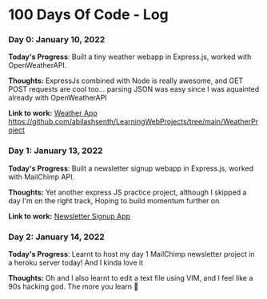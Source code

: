 # 100 Days Of Code - Log

### Day 0: January 10, 2022 

**Today's Progress**: Built a tiny weather webapp in Express.js, worked with OpenWeatherAPI.

**Thoughts:** ExpressJs combined with Node is really awesome, and GET POST requests are cool too... parsing JSON was easy since I was aquainted already with OpenWeatherAPI

**Link to work:** [Weather App](https://github.com/abilashsenth/LearningWebProjects/tree/main/WeatherProject) https://github.com/abilashsenth/LearningWebProjects/tree/main/WeatherProject



### Day 1: January 13, 2022 

**Today's Progress**: Built a newsletter signup webapp in Express.js, worked with MailChimp API.

**Thoughts:** Yet another express JS practice project, although I skipped a day I'm on the right track, Hoping to build momentum further on

**Link to work:** [Newsletter Signup App](https://github.com/abilashsenth/LearningWebProjects/tree/main/Newsletter-Signup)


### Day 2: January 14, 2022 

**Today's Progress**: Learnt to host my day 1 MailChimp newsletter project in a heroku server today! And I kinda love it

**Thoughts:** Oh and I also learnt to edit a text file using VIM, and I feel like a 90s hacking god. The more you learn 👀
